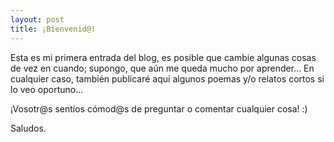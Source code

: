 ```yaml
---
layout: post
title: ¡Bienvenid@!
---
```


Esta es mi primera entrada del blog, es posible que cambie algunas cosas de vez en cuando; supongo, que aún me queda mucho por aprender... En cualquier caso, también publicaré aquí algunos poemas y/o relatos cortos si lo veo oportuno...

¡Vosotr@s sentíos cómod@s de preguntar o comentar cualquier cosa! :)

Saludos.
